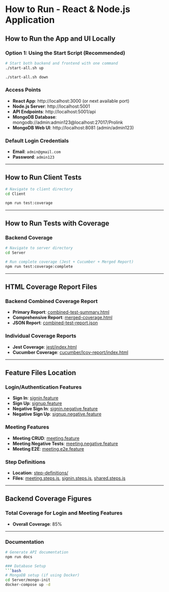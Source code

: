 # How to Run - React & Node.js Application

## How to Run the App and UI Locally

### Option 1: Using the Start Script (Recommended)
```bash
# Start both backend and frontend with one command
./start-all.sh up

./start-all.sh down
```

### Access Points
- **React App**: http://localhost:3000 (or next available port)
- **Node.js Server**: http://localhost:5001
- **API Endpoints**: http://localhost:5001/api
- **MongoDB Database**: mongodb://admin:admin123@localhost:27017/Prolink
- **MongoDB Web UI**: http://localhost:8081 (admin/admin123)

### Default Login Credentials
- **Email**: `admin@gmail.com`
- **Password**: `admin123`

---

## How to Run Client Tests

```bash
# Navigate to client directory
cd Client

npm run test:coverage

```

---

## How to Run Tests with Coverage

### Backend Coverage
```bash
# Navigate to server directory
cd Server

# Run complete coverage (Jest + Cucumber + Merged Report)
npm run test:coverage:complete
```

---

## HTML Coverage Report Files

### Backend Combined Coverage Report
- **Primary Report**: [combined-test-summary.html](Server/tests/coverage/combined-test-summary.html)
- **Comprehensive Report**: [merged-coverage.html](Server/tests/coverage/merged-coverage.html)
- **JSON Report**: [combined-test-report.json](Server/tests/coverage/combined-test-report.json)

### Individual Coverage Reports
- **Jest Coverage**: [jest/index.html](Server/tests/coverage/jest/index.html)
- **Cucumber Coverage**: [cucumber/lcov-report/index.html](Server/tests/coverage/cucumber/lcov-report/index.html)

---

## Feature Files Location

### Login/Authentication Features
- **Sign In**: [signin.feature](Server/tests/features/signin.feature)
- **Sign Up**: [signup.feature](Server/tests/features/signup.feature)
- **Negative Sign In**: [signin.negative.feature](Server/tests/features/signin.negative.feature)
- **Negative Sign Up**: [signup.negative.feature](Server/tests/features/signup.negative.feature)

### Meeting Features
- **Meeting CRUD**: [meeting.feature](Server/tests/features/meeting.feature)
- **Meeting Negative Tests**: [meeting.negative.feature](Server/tests/features/meeting.negative.feature)
- **Meeting E2E**: [meeting.e2e.feature](Server/tests/features/meeting.e2e.feature)

### Step Definitions
- **Location**: [step-definitions/](Server/tests/features/step-definitions/)
- **Files**: [meeting.steps.js](Server/tests/features/step-definitions/meeting.steps.js), [signin.steps.js](Server/tests/features/step-definitions/signin.steps.js), [shared.steps.js](Server/tests/features/step-definitions/shared.steps.js)

---

## Backend Coverage Figures

### Total Coverage for Login and Meeting Features
- **Overall Coverage**: 85% 

---

### Documentation
```bash
# Generate API documentation
npm run docs

### Database Setup
```bash
# MongoDB setup (if using Docker)
cd Server/mongo-init
docker-compose up -d
``` 